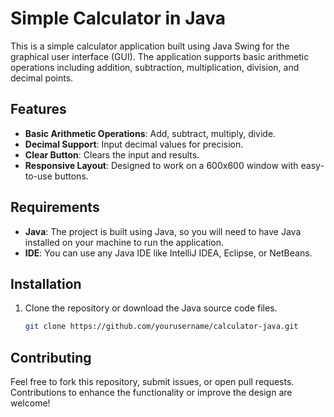 # Simple Calculator in Java

This is a simple calculator application built using Java Swing for the graphical user interface (GUI). The application supports basic arithmetic operations including addition, subtraction, multiplication, division, and decimal points.

## Features

- **Basic Arithmetic Operations**: Add, subtract, multiply, divide.
- **Decimal Support**: Input decimal values for precision.
- **Clear Button**: Clears the input and results.
- **Responsive Layout**: Designed to work on a 600x600 window with easy-to-use buttons.

## Requirements

- **Java**: The project is built using Java, so you will need to have Java installed on your machine to run the application.
- **IDE**: You can use any Java IDE like IntelliJ IDEA, Eclipse, or NetBeans.

## Installation

1. Clone the repository or download the Java source code files.
   ```bash
   git clone https://github.com/yourusername/calculator-java.git
## Contributing
Feel free to fork this repository, submit issues, or open pull requests. Contributions to enhance the functionality or improve the design are welcome!
